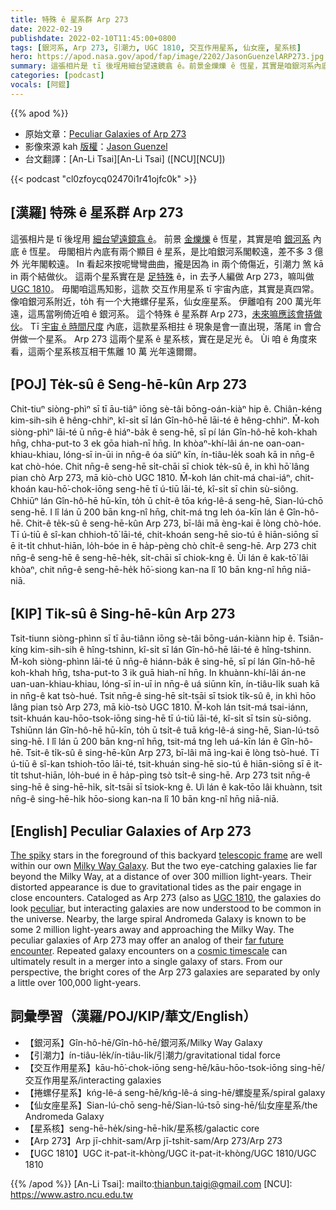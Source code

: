 ```yaml
---
title: 特殊 ê 星系群 Arp 273
date: 2022-02-19
publishdate: 2022-02-10T11:45:00+0800
tags: [銀河系, Arp 273, 引潮力, UGC 1810, 交互作用星系, 仙女座, 星系核]
hero: https://apod.nasa.gov/apod/fap/image/2202/JasonGuenzelARP273.jpg
summary: 這張相片是 tī 後埕用細台望遠鏡翕 ê。前景金爍爍 ê 恆星，其實是咱銀河系內底 ê 恆星。
categories: [podcast]
vocals: [阿錕]
---
```


{{% apod %}}

- 原始文章：[Peculiar Galaxies of Arp 273](https://apod.nasa.gov/apod/ap220210.html)
- 影像來源 kah [版權][copyright]：[Jason Guenzel](https://www.facebook.com/TheVastReaches)
- 台文翻譯：[An-Li Tsai][An-Li Tsai] ([NCU][NCU])

{{< podcast "cl0zfoycq02470i1r41ojfc0k" >}}

## [漢羅] 特殊 ê 星系群 Arp 273
這張相片是 tī 後埕用 [細台望遠鏡翕 ê][telescopic frame]。
前景 [金爍爍][The spiky] ê 恆星，其實是咱 [銀河系][Milky Way Galaxy] 內底 ê 恆星。
毋閣相片內底有兩个顯目 ê 星系，是比咱銀河系閣較遠，差不多 3 億外 光年閣較遠。
In 看起來按呢彎彎曲曲，攏是因為 in 兩个倚傷近，引潮力 煞 kā in 兩个結做伙。
這兩个星系實在是 [足特殊][peculiar] ê，in 去予人編做 Arp 273，嘛叫做 [UGC 1810][UGC 1810]。
毋閣咱這馬知影，這款 交互作用星系 tī 宇宙內底，其實是真四常。
像咱銀河系附近，to̍h 有一个大捲螺仔星系，仙女座星系。
伊離咱有 200 萬光年遠，這馬當咧倚近咱 ê 銀河系。
這个特殊 ê 星系群 Arp 273，[未來嘛應該會挵做伙][far future encounter]。
Tī [宇宙 ê 時間尺度][cosmic timescale] 內底，這款星系相拄 ê 現象是會一直出現，落尾 in 會合併做一个星系。
Arp 273 這兩个星系 ê 星系核，實在是足光 ê。
Ùi 咱 ê 角度來看，這兩个星系核互相干焦離 10 萬 光年遠爾爾。


## [POJ] Te̍k-sû ê Seng-hē-kûn Arp 273
Chit-tiuⁿ siòng-phìⁿ sī tī āu-tiâⁿ iōng sè-tâi bōng-oán-kiàⁿ hip ê.
Chiân-kéng kim-sih-sih ê hêng-chhiⁿ, kî-si̍t sī lán Gîn-hô-hē lāi-té ê hêng-chhiⁿ.
M̄-koh siòng-phìⁿ lāi-té ū nn̄g-ê hiáⁿ-ba̍k ê seng-hē, sī pí lán Gîn-hô-hē koh-khah hn̄g, chha-put-to 3 ek gōa hiah-nī hn̄g.
In khòaⁿ-khí-lâi án-ne oan-oan-khiau-khiau, lóng-sī in-ūi in nn̄g-ê óa siūⁿ kīn, ín-tiâu-le̍k soah kā in nn̄g-ê kat chò-hóe.
Chit nn̄g-ê seng-hē si̍t-chāi sī chiok te̍k-sû ê, in khì hō͘ lâng pian chò Arp 273, mā kiò-chò UGC 1810.
M̄-koh lán chit-má chai-iáⁿ, chit-khoán kau-hō͘-chok-iōng seng-hē tī ú-tiū lāi-té, kî-si̍t sī chin sù-siông.
Chhiūⁿ lán Gîn-hô-hē hū-kīn, to̍h ū chi̍t-ê tōa kńg-lê-á seng-hē, Sian-lú-chō seng-hē.
I lî lán ū 200 bān kng-nî hn̄g, chit-má tng leh óa-kīn lán ê Gîn-hô-hē.
Chit-ê te̍k-sû ê seng-hē-kûn Arp 273, bī-lâi mā èng-kai ē lòng chò-hóe.
Tī ú-tiū ê sî-kan chhioh-tō͘ lāi-té, chit-khoán seng-hē sio-tú ê hiān-siōng sī ē it-ti̍t chhut-hiān, lo̍h-bóe in ē ha̍p-pèng chò chi̍t-ê seng-hē.
Arp 273 chit nn̄g-ê seng-hē ê seng-hē-he̍k, si̍t-chāi sī chiok-kng ê.
Ùi lán ê kak-tō͘ lâi khòaⁿ, chit nn̄g-ê seng-hē-he̍k hō͘-siong kan-na lî 10 bān kng-nî hn̄g niā-niā.

## [KIP] Ti̍k-sû ê Sing-hē-kûn Arp 273
Tsit-tiunn siòng-phìnn sī tī āu-tiânn iōng sè-tâi bōng-uán-kiànn hip ê.
Tsiân-kíng kim-sih-sih ê hîng-tshinn, kî-si̍t sī lán Gîn-hô-hē lāi-té ê hîng-tshinn.
M̄-koh siòng-phìnn lāi-té ū nn̄g-ê hiánn-ba̍k ê sing-hē, sī pí lán Gîn-hô-hē koh-khah hn̄g, tsha-put-to 3 ik guā hiah-nī hn̄g.
In khuànn-khí-lâi án-ne uan-uan-khiau-khiau, lóng-sī in-uī in nn̄g-ê uá siūnn kīn, ín-tiâu-li̍k suah kā in nn̄g-ê kat tsò-hué.
Tsit nn̄g-ê sing-hē si̍t-tsāi sī tsiok ti̍k-sû ê, in khì hōo lâng pian tsò Arp 273, mā kiò-tsò UGC 1810.
M̄-koh lán tsit-má tsai-iánn, tsit-khuán kau-hōo-tsok-iōng sing-hē tī ú-tiū lāi-té, kî-si̍t sī tsin sù-siông.
Tshiūnn lán Gîn-hô-hē hū-kīn, to̍h ū tsi̍t-ê tuā kńg-lê-á sing-hē, Sian-lú-tsō sing-hē.
I lî lán ū 200 bān kng-nî hn̄g, tsit-má tng leh uá-kīn lán ê Gîn-hô-hē.
Tsit-ê ti̍k-sû ê sing-hē-kûn Arp 273, bī-lâi mā ìng-kai ē lòng tsò-hué.
Tī ú-tiū ê sî-kan tshioh-tōo lāi-té, tsit-khuán sing-hē sio-tú ê hiān-siōng sī ē it-ti̍t tshut-hiān, lo̍h-bué in ē ha̍p-pìng tsò tsi̍t-ê sing-hē.
Arp 273 tsit nn̄g-ê sing-hē ê sing-hē-hi̍k, si̍t-tsāi sī tsiok-kng ê.
Uì lán ê kak-tōo lâi khuànn, tsit nn̄g-ê sing-hē-hi̍k hōo-siong kan-na lî 10 bān kng-nî hn̄g niā-niā.

## [English] Peculiar Galaxies of Arp 273
[The spiky][The spiky] stars in the foreground of this backyard [telescopic frame][telescopic frame] are well within our own [Milky Way Galaxy][Milky Way Galaxy].
But the two eye-catching galaxies lie far beyond the Milky Way, at a distance of over 300 million light-years.
Their distorted appearance is due to gravitational tides as the pair engage in close encounters.
Cataloged as Arp 273 (also as [UGC 1810][UGC 1810], the galaxies do look [peculiar][peculiar], but interacting galaxies are now understood to be common in the universe.
Nearby, the large spiral Andromeda Galaxy is known to be some 2 million light-years away and approaching the Milky Way.
The peculiar galaxies of Arp 273 may offer an analog of their [far future encounter][far future encounter].
Repeated galaxy encounters on a [cosmic timescale][cosmic timescale] can ultimately result in a merger into a single galaxy of stars.
From our perspective, the bright cores of the Arp 273 galaxies are separated by only a little over 100,000 light-years.

## 詞彙學習（漢羅/POJ/KIP/華文/English）

- 【銀河系】Gîn-hô-hē/Gîn-hô-hē/銀河系/Milky Way Galaxy
- 【引潮力】ín-tiâu-le̍k/ín-tiâu-li̍k/引潮力/gravitational tidal force
- 【交互作用星系】kāu-hō͘-chok-iōng seng-hē/kāu-hōo-tsok-iōng sing-hē/交互作用星系/interacting galaxies
- 【捲螺仔星系】kńg-lê-á seng-hē/kńg-lê-á sing-hē/螺旋星系/spiral galaxy
- 【仙女座星系】Sian-lú-chō seng-hē/Sian-lú-tsō sing-hē/仙女座星系/the Andromeda Galaxy
- 【星系核】seng-hē-he̍k/sing-hē-hi̍k/星系核/galactic core
- 【Arp 273】Arp jī-chhit-sam/Arp jī-tshit-sam/Arp 273/Arp 273
- 【UGC 1810】UGC it-pat-it-khòng/UGC it-pat-it-khòng/UGC 1810/UGC 1810

{{% /apod %}}
[An-Li Tsai]: mailto:thianbun.taigi@gmail.com
[NCU]: https://www.astro.ncu.edu.tw

[copyright]: https://apod.nasa.gov/apod/fap/lib/about_apod.html#srapply

[The spiky]:https://apod.nasa.gov/apod/ap121013.html
[telescopic frame]:https://www.facebook.com/photo?fbid=891571145039234&set=a.640238843505800
[Milky Way Galaxy]:https://www.nasa.gov/jpl/charting-the-milky-way-from-the-inside-out
[UGC 1810]:https://apod.nasa.gov/apod/ap201018.html
[peculiar]:http://nedwww.ipac.caltech.edu/level5/Arp/frames.html
[far future encounter]:https://science.nasa.gov/science-news/science-at-nasa/2012/31may_andromeda/
[cosmic timescale]:https://apod.nasa.gov/apod/ap060323.html
